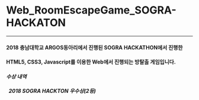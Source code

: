 # Web_RoomEscapeGame_SOGRA-HACKATON
---
#### 2018 충남대학교 ARGOS동아리에서 진행된 SOGRA HACKATHON에서 진행한
#### HTML5, CSS3, Javascript를 이용한 Web에서 진행되는 방탈출 게임입니다.

#### *수상 내역*
##### &nbsp; 2018 SOGRA HACKTON 우수상(2등)

